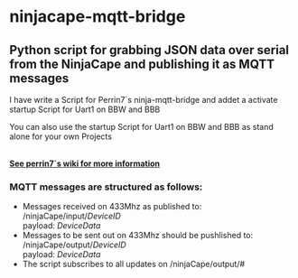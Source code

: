 # ninjacape-mqtt-bridge
<html>
<h2>Python script for grabbing JSON data over serial from the NinjaCape and publishing it as MQTT messages</h2>

I have write a Script for Perrin7´s ninja-mqtt-bridge and addet a activate startup Script for Uart1 on BBW and BBB

You can also use the startup Script for Uart1 on BBW and BBB as stand alone for your own Projects

<br><b><a href="https://github.com/perrin7/ninjacape-mqtt-bridge/wiki">See perrin7´s  wiki for more information</a></b>

<h3>MQTT messages are structured as follows:</h3>
<ul>
<li>Messages received on 433Mhz as published to:
<br>/ninjaCape/input/<i>DeviceID</i>
<br>payload: <i>DeviceData</i>
</li>
<li>
Messages to be sent out on 433Mhz should be pushlished to:
<br>/ninjaCape/output/<i>DeviceID</i>
<br>payload: <i>DeviceData</i>
</li>
<li>The script subscribes to all updates on /ninjaCape/output/#</li>
</ul>

